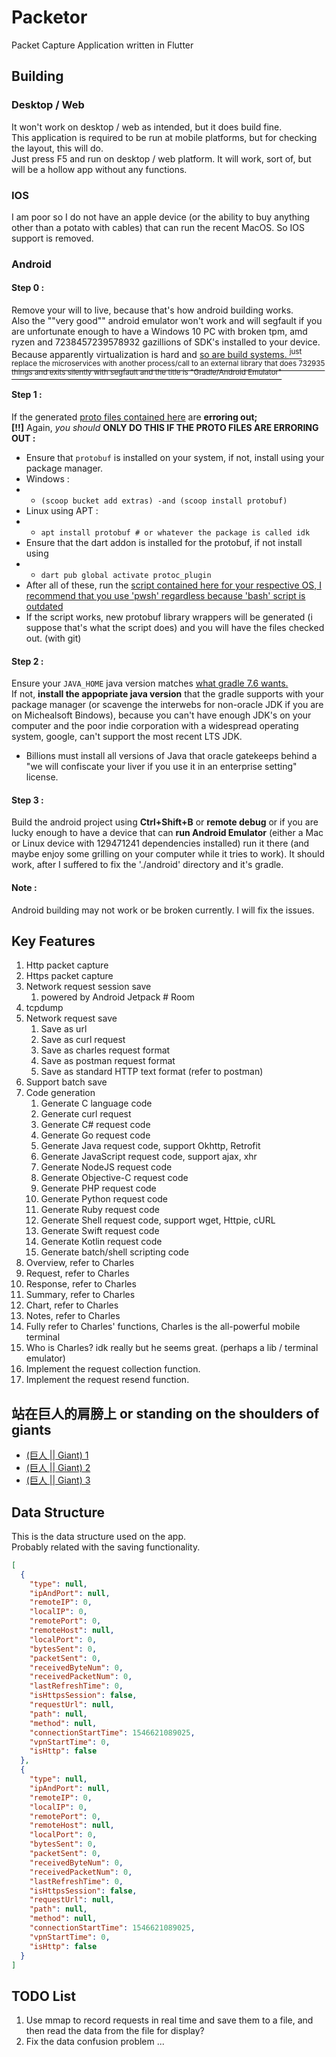 # Packetor
Packet Capture Application written in Flutter

## Building
### Desktop / Web
It won't work on desktop / web as intended, but it does build fine. <br>
This application is required to be run at mobile platforms, but for checking the layout, this will do. <br>
Just press F5 and run on desktop / web platform. It will work, sort of, but will be a hollow app without any functions. <br>

### IOS
I am poor so I do not have an apple device (or the ability to buy anything other than a potato with cables) that can run the recent MacOS. So IOS support is removed.

### Android
#### Step 0 :
Remove your will to live, because that's how android building works. <br>
Also the ""very good"" android emulator won't work and will segfault if you are unfortunate enough to have a Windows 10 PC with broken tpm, amd ryzen and 7238457239578932 gazillions of SDK's installed to your device. Because apparently virtualization is hard and [so are build systems. <sup>just replace the microservices with another process/call to an external library that does 732935 things and exits silently with segfault and the title is "Gradle/Android Emulator"</sup>](https://www.reddit.com/r/ProgrammerHumor/comments/72fwhc/modern_application_architecture/)
#### Step 1 :
If the generated [proto files contained here](./lib/model/) are **erroring out;** <br>
**[!!]** Again, *you should* **ONLY DO THIS IF THE PROTO FILES ARE ERRORING OUT :**
- Ensure that `protobuf` is installed on your system, if not, install using your package manager.
- Windows :
- - ```(scoop bucket add extras) -and (scoop install protobuf)```
- Linux using APT :
- - ```apt install protobuf # or whatever the package is called idk```
- Ensure that the dart addon is installed for the protobuf, if not install using
- - ```dart pub global activate protoc_plugin```
- After all of these, run the [script contained here for your respective OS, I recommend that you use 'pwsh' regardless because 'bash' script is outdated](./scripts)
- If the script works, new protobuf library wrappers will be generated (i suppose that's what the script does) and you will have the files checked out. (with git)
#### Step 2 :
Ensure your `JAVA_HOME` java version matches [what gradle 7.6 wants.](https://docs.gradle.org/8.8-rc-1/userguide/compatibility.html) <br>
If not, **install the appopriate java version** that the gradle supports with your package manager (or scavenge the interwebs for non-oracle JDK if you are on Michealsoft Bindows), because you can't have enough JDK's on your computer and the poor indie corporation with a widespread operating system, google, can't support the most recent LTS JDK. <br>
* Billions must install all versions of Java that oracle gatekeeps behind a "we will confiscate your liver if you use it in an enterprise setting" license.
#### Step 3 :
Build the android project using **Ctrl+Shift+B** or **remote debug** or if you are lucky enough to have a device that can **run Android Emulator** (either a Mac or Linux device with 129471241 dependencies installed) run it there (and maybe enjoy some grilling on your computer while it tries to work). It should work, after I suffered to fix the './android' directory and it's gradle.
#### Note : 
Android building may not work or be broken currently. I will fix the issues.

## Key Features
1. Http packet capture
2. Https packet capture
3. Network request session save
    1. powered by Android Jetpack # Room
4. tcpdump
5. Network request save
    1. Save as url
    2. Save as curl request
    3. Save as charles request format
    4. Save as postman request format
    5. Save as standard HTTP text format (refer to postman)
6. Support batch save
7. Code generation
    1. Generate C language code
    2. Generate curl request
    3. Generate C# request code
    4. Generate Go request code
    5. Generate Java request code, support Okhttp, Retrofit
    6. Generate JavaScript request code, support ajax, xhr
    7. Generate NodeJS request code
    8. Generate Objective-C request code
    9. Generate PHP request code
    10. Generate Python request code
    11. Generate Ruby request code
    12. Generate Shell request code, support wget, Httpie, cURL
    13. Generate Swift request code
    14. Generate Kotlin request code
    15. Generate batch/shell scripting code
8. Overview, refer to Charles
9. Request, refer to Charles
10. Response, refer to Charles
11. Summary, refer to Charles
12. Chart, refer to Charles
13. Notes, refer to Charles
14. Fully refer to Charles' functions, Charles is the all-powerful mobile terminal
15. Who is Charles? idk really but he seems great. (perhaps a lib / terminal emulator)
16. Implement the request collection function.
17. Implement the request resend function.

## 站在巨人的肩膀上 or standing on the shoulders of giants
- [(巨人 || Giant) 1](http://example.com/?where)
- [(巨人 || Giant) 2](http://example.com/?is%20the%20giants%3Fwho%20knows)
- [(巨人 || Giant) 3](https://bit.ly/mrbreast)

## Data Structure
This is the data structure used on the app. <br>
Probably related with the saving functionality.
```json
[
  {
    "type": null,
    "ipAndPort": null,
    "remoteIP": 0,
    "localIP": 0,
    "remotePort": 0,
    "remoteHost": null,
    "localPort": 0,
    "bytesSent": 0,
    "packetSent": 0,
    "receivedByteNum": 0,
    "receivedPacketNum": 0,
    "lastRefreshTime": 0,
    "isHttpsSession": false,
    "requestUrl": null,
    "path": null,
    "method": null,
    "connectionStartTime": 1546621089025,
    "vpnStartTime": 0,
    "isHttp": false
  },
  {
    "type": null,
    "ipAndPort": null,
    "remoteIP": 0,
    "localIP": 0,
    "remotePort": 0,
    "remoteHost": null,
    "localPort": 0,
    "bytesSent": 0,
    "packetSent": 0,
    "receivedByteNum": 0,
    "receivedPacketNum": 0,
    "lastRefreshTime": 0,
    "isHttpsSession": false,
    "requestUrl": null,
    "path": null,
    "method": null,
    "connectionStartTime": 1546621089025,
    "vpnStartTime": 0,
    "isHttp": false
  }
]
```

## TODO List
1. Use mmap to record requests in real time and save them to a file, and then read the data from the file for display?
2. Fix the data confusion problem ...

